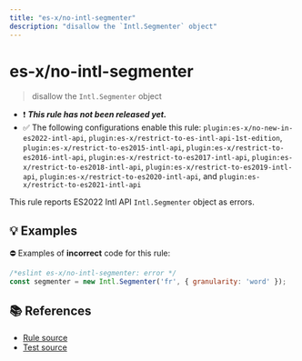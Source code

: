 ```yaml
---
title: "es-x/no-intl-segmenter"
description: "disallow the `Intl.Segmenter` object"
---
```


# es-x/no-intl-segmenter
> disallow the `Intl.Segmenter` object

- ❗ <badge text="This rule has not been released yet." vertical="middle" type="error"> ***This rule has not been released yet.*** </badge>
- ✅ The following configurations enable this rule: `plugin:es-x/no-new-in-es2022-intl-api`, `plugin:es-x/restrict-to-es-intl-api-1st-edition`, `plugin:es-x/restrict-to-es2015-intl-api`, `plugin:es-x/restrict-to-es2016-intl-api`, `plugin:es-x/restrict-to-es2017-intl-api`, `plugin:es-x/restrict-to-es2018-intl-api`, `plugin:es-x/restrict-to-es2019-intl-api`, `plugin:es-x/restrict-to-es2020-intl-api`, and `plugin:es-x/restrict-to-es2021-intl-api`

This rule reports ES2022 Intl API `Intl.Segmenter` object as errors.

## 💡 Examples

⛔ Examples of **incorrect** code for this rule:

<eslint-playground type="bad">

```js
/*eslint es-x/no-intl-segmenter: error */
const segmenter = new Intl.Segmenter('fr', { granularity: 'word' });
```

</eslint-playground>

## 📚 References

- [Rule source](https://github.com/eslint-community/eslint-plugin-es-x/blob/master/lib/rules/no-intl-segmenter.js)
- [Test source](https://github.com/eslint-community/eslint-plugin-es-x/blob/master/tests/lib/rules/no-intl-segmenter.js)
